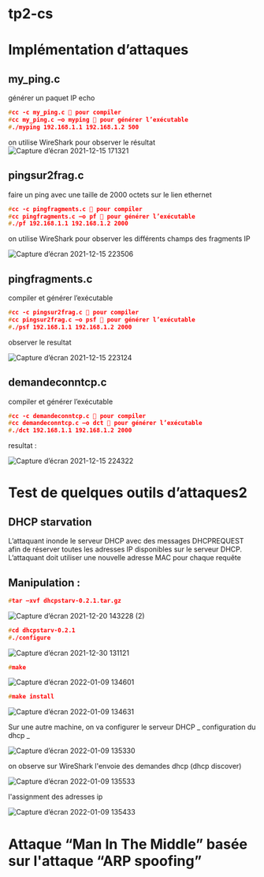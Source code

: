 # tp2-cs
# Implémentation d’attaques 
## my_ping.c
générer un paquet IP echo
```cpp
#cc -c my_ping.c  pour compiler
#cc my_ping.c –o myping  pour générer l’exécutable
#./myping 192.168.1.1 192.168.1.2 500
```
on utilise WireShark pour observer le résultat
![Capture d’écran 2021-12-15 171321](https://user-images.githubusercontent.com/85891554/148665145-56037a0f-bb84-4eee-8b6e-a0748db8c4a5.png)
## pingsur2frag.c
faire un ping avec une taille de 2000 octets sur le lien ethernet
```cpp
#cc -c pingfragments.c  pour compiler
#cc pingfragments.c –o pf  pour générer l’exécutable
#./pf 192.168.1.1 192.168.1.2 2000
```
on utilise WireShark pour observer les différents champs des fragments IP

![Capture d’écran 2021-12-15 223506](https://user-images.githubusercontent.com/85891554/148665162-ecd0f98a-ac07-407d-9c88-d8e7cc702886.png)

## pingfragments.c
compiler et générer l’exécutable
```cpp
#cc -c pingsur2frag.c  pour compiler
#cc pingsur2frag.c –o psf  pour générer l’exécutable
#./psf 192.168.1.1 192.168.1.2 2000
```
observer le resultat 

![Capture d’écran 2021-12-15 223124](https://user-images.githubusercontent.com/85891554/148665177-ff62961a-6ffc-4309-9684-715f2faa3b0e.png)

## demandeconntcp.c
compiler et générer l’exécutable
```cpp
#cc -c demandeconntcp.c  pour compiler
#cc demandeconntcp.c –o dct  pour générer l’exécutable
#./dct 192.168.1.1 192.168.1.2 2000
```
resultat : 

![Capture d’écran 2021-12-15 224322](https://user-images.githubusercontent.com/85891554/148665179-df29fd77-6cdb-482d-a5d2-62764d10ed86.png)

# Test de quelques outils d’attaques2
## DHCP starvation

L’attaquant inonde le serveur DHCP avec des messages DHCPREQUEST afin de réserver toutes les adresses IP disponibles sur le serveur DHCP. L’attaquant doit utiliser une nouvelle adresse MAC pour chaque requête 

## Manipulation :
```cpp
#tar –xvf dhcpstarv-0.2.1.tar.gz
```
![Capture d’écran 2021-12-20 143228 (2)](https://user-images.githubusercontent.com/85891554/148682658-4aa374db-60dd-4e24-af09-faf6207a4876.png)
```cpp
#cd dhcpstarv-0.2.1
#./configure
```
![Capture d’écran 2021-12-30 131121](https://user-images.githubusercontent.com/85891554/148682702-642c7f90-0ccf-4d79-bdc7-473fa0c3085f.png)
```cpp
#make
```
![Capture d’écran 2022-01-09 134601](https://user-images.githubusercontent.com/85891554/148682745-d222fb6c-a63f-479c-b578-031b1a8c1277.png)
```cpp
#make install 
```
![Capture d’écran 2022-01-09 134631](https://user-images.githubusercontent.com/85891554/148682750-00da8427-69b5-4046-ade8-6229e73eaa12.png)

Sur une autre machine, on va configurer le serveur DHCP
_ configuration du dhcp _

![Capture d’écran 2022-01-09 135330](https://user-images.githubusercontent.com/85891554/148683028-cbb5c56d-1a0e-49c3-9c7d-2fda018eac72.png)

on observe sur WireShark l'envoie des demandes dhcp (dhcp discover)

![Capture d’écran 2022-01-09 135533](https://user-images.githubusercontent.com/85891554/148683036-7fe8905c-ab02-4d9f-8370-9c0ecd4f64a5.png)

l'assignment des adresses ip

![Capture d’écran 2022-01-09 135433](https://user-images.githubusercontent.com/85891554/148683039-c7dfe30d-00f1-4ff3-ad4b-b6bf9d416c74.png)

# Attaque “Man In The Middle” basée sur l'attaque “ARP spoofing”
